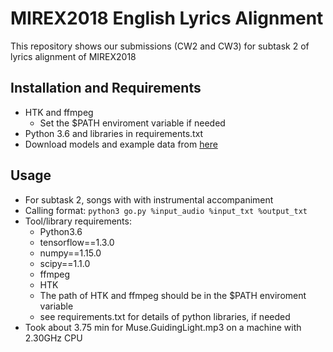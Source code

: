 # MIREX2018 English Lyrics Alignment

This repository shows our submissions (CW2 and CW3) for subtask 2 of lyrics alignment of MIREX2018

## Installation and Requirements

* HTK and ffmpeg
  * Set the $PATH enviroment variable if needed
* Python 3.6 and libraries in requirements.txt
* Download models and example data from [here](...)

## Usage

- For subtask 2, songs with with instrumental accompaniment
- Calling format: `python3 go.py %input_audio %input_txt %output_txt`
- Tool/library requirements:
  - Python3.6
  - tensorflow==1.3.0
  - numpy==1.15.0
  - scipy==1.1.0
  - ffmpeg
  - HTK
  - The path of HTK and ffmpeg should be in the $PATH enviroment variable
  - see requirements.txt for details of python libraries, if needed
- Took about 3.75 min for Muse.GuidingLight.mp3 on a machine with 2.30GHz CPU
